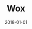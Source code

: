 ---
layout: site
title: "Wox"
date: 2018-01-01
categories: [community]
version: 1.5.7
major: 1
minor: 5
patch: 7
slug: wox
link: http://www.getwox.com/
submitter: lpolepeddi
permalink: /sites/:slug
---